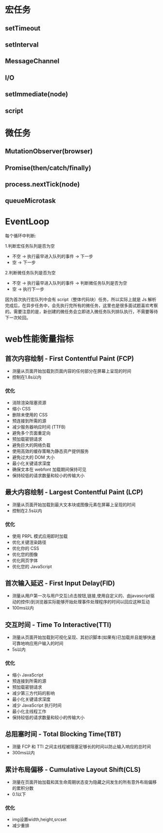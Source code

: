 # 宏任务
## setTimeout
## setInterval
## MessageChannel
## I/O
## setImmediate(node)
## script

# 微任务
## MutationObserver(browser)
## Promise(then/catch/finally)
## process.nextTick(node)
## queueMicrotask

# EventLoop
每个循环中判断:

1.判断宏任务队列是否为空

- 不空 -> 执行最早进入队列的事件 -> 下一步
- 空 -> 下一步

2.判断微任务队列是否为空

- 不空 -> 执行最早进入队列的事件 -> 判断微任务队列是否为空
- 空 -> 执行下一步

因为首次执行宏队列中会有 script（整体代码块）任务，所以实际上就是 Js 解析完成后，在异步任务中，会先执行完所有的微任务，这里也是很多面试题喜欢考察的。需要注意的是，新创建的微任务会立即进入微任务队列排队执行，不需要等待下一次轮回。

# web性能衡量指标
## 首次内容绘制 - First Contentful Paint (FCP)
- 测量从页面开始加载到页面内容的任何部分在屏幕上呈现的时间
- 控制在1.8s以内
### 优化
- 消除渲染阻塞资源
- 缩小 CSS
- 删除未使用的 CSS
- 预连接到所需的源
- 减少服务器响应时间 (TTFB)
- 避免多个页面重定向
- 预加载密钥请求
- 避免巨大的网络负载
- 使用高效的缓存策略为静态资产提供服务
- 避免过大的 DOM 大小
- 最小化关键请求深度
- 确保文本在 webfont 加载期间保持可见
- 保持较低的请求数量和较小的传输大小
## 最大内容绘制 - Largest Contentful Paint (LCP)
- 测量从页面开始加载到最大文本块或图像元素在屏幕上呈现的时间
- 控制在2.5s以内
### 优化
- 使用 PRPL 模式应用即时加载
- 优化关键渲染路径
- 优化你的 CSS
- 优化您的图像
- 优化网页字体
- 优化您的 JavaScript
## 首次输入延迟 - First Input Delay(FID)
- 测量从用户第一次与用户交互(点击按钮,链接,使用自定义的、由javascript驱动的控件)到浏览器实际能够开始处理事件处理程序的时间以回应这种互动
- 100ms以内
## 交互时间 - Time To Interactive(TTI)
- 测量从页面开始加载到可视化呈现、其初识脚本(如果有)已加载并且能够快速可靠地响应用户输入的时间
- 5s以内
### 优化
- 缩小 JavaScript
- 预连接到所需的源
- 预加载密钥请求
- 减少第三方代码的影响
- 最小化关键请求深度
- 减少 JavaScript 执行时间
- 最小化主线程工作
- 保持较低的请求数量和较小的传输大小
## 总阻塞时间 - Total Blocking Time(TBT)
- 测量 FCP 和 TTI 之间主线程被阻塞足够长的时间以防止输入响应的总时间
- 300ms以内
## 累计布局偏移 - Cumulative Layout Shift(CLS)
- 测量在页面开始加载和其生命周期状态变为隐藏之间发生的所有意外布局偏移的累积分数
- 0.1以下
### 优化
- img设置width,height,srcset
- 减少重排

